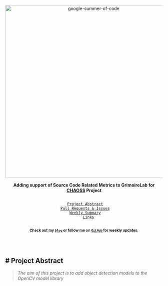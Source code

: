 <div align="center">
    <a href="https://summerofcode.withgoogle.com/archive/2019/projects/5400999387201536/"><img src="https://i.imgur.com/JzXCPeO.png" width="550" alt="google-summer-of-code"></a>
    <br>
    <b> 
    <p>
    Adding support of Source Code Related Metrics to GrimoireLab for <a href="https://github.com/chaoss">CHAOSS</a> Project
    </p>
    </b>
</div>

<p align="center">
    <code> 
	<a href="#-project-abstract">Project Abstract</a>&nbsp;&nbsp;&nbsp;
    <a href="#-pull-requests--issues">Pull Requests & Issues</a>&nbsp;&nbsp;&nbsp;
    <a href="#-weekly-summary">Weekly Summary</a>&nbsp;&nbsp;&nbsp;
    <a href="#-links">Links</a>
    </code>
</p>

<p align="center">
	<b> <sub>Check out my <a href=""> <code>blog</code> </a> or follow me on <a href=""> <code>GitHub</code> </a> for weekly updates.</sub></b>
</p>
<br>

<br>

## # Project Abstract

> <i> The aim of this project is to add object detection models to the OpenCV model library </i>

<br>



